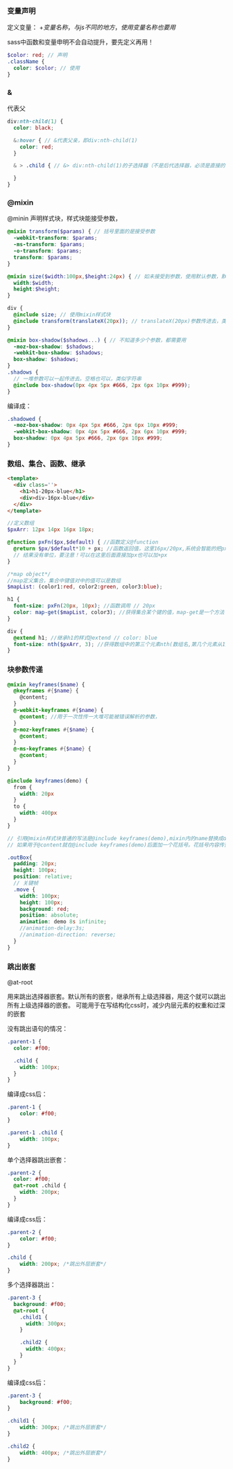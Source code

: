 ### 变量声明

定义变量： $+变量名称，与js不同的地方，使用变量名称也要用$

sass中函数和变量申明不会自动提升，要先定义再用！

```scss
$color: red; // 声明
.className {
  color: $color; // 使用
}
```

### &

代表父

```scss
div:nth-child(1) {
  color: black;

  &:hover { // &代表父亲，即div:nth-child(1)
    color: red;
  }

  & > .child { // &> div:nth-child(1)的子选择器（不是后代选择器，必须是直接的子元素）

  }
}
```

### @mixin

@minin 声明样式块，样式块能接受参数，
```scss
@mixin transform($params) { // 括号里面的是接受参数
  -webkit-transform: $params;
  -ms-transform: $params;
  -o-transform: $params;
  transform: $params;
}

@mixin size($width:100px,$height:24px) { // 如未接受到参数，使用默认参数，默认参数写法
  width:$width;
  height:$height;
}

div {
  @include size; // 使用mixin样式块
  @include transform(translateX(20px)); // translateX(20px)参数传进去，类似字符串
}
```

```scss
@mixin box-shadow($shadows...) { // 不知道多少个参数，都需要用
  -moz-box-shadow: $shadows;
  -webkit-box-shadow: $shadows;
  box-shadow: $shadows;
}
.shadows {
  // 一堆参数可以一起传进去。空格也可以，类似字符串
  @include box-shadow(0px 4px 5px #666, 2px 6px 10px #999); 
}
```

编译成：

```css
.shadowed {
  -moz-box-shadow: 0px 4px 5px #666, 2px 6px 10px #999;
  -webkit-box-shadow: 0px 4px 5px #666, 2px 6px 10px #999;
  box-shadow: 0px 4px 5px #666, 2px 6px 10px #999;
}
```


### 数组、集合、函数、继承

<css-scssBase/>

```html
<template>
  <div class=''>
    <h1>h1-20px-blue</h1>
    <div>div-16px-blue</div>
  </div>
</template>
```

```scss
//定义数组
$pxArr: 12px 14px 16px 18px;

@function pxFn($px,$default) { //函数定义@function
  @return $px/$default*10 + px; //函数返回值，这里16px/20px,系统会智能的把px约分掉，而不是报错，
  // 结果没有单位，要注意！可以在这里后面直接加px也可以加+px
}

/*map object*/
//map定义集合，集合中键值对中的值可以是数组
$mapList: (color1:red, color2:green, color3:blue);

h1 {
  font-size: pxFn(20px, 10px); //函数调用 // 20px
  color: map-get($mapList, color3); //获得集合某个键的值，map-get是一个方法
}

div {
  @extend h1; //继承h1的样式@extend // color: blue
  font-size: nth($pxArr, 3); //获得数组中的第三个元素nth(数组名,第几个元素从1开始)，nth是一个方法 // 16px
}
```

### 块参数传递

<css-scssBase2/>

```scss
@mixin keyframes($name) {
  @keyframes #{$name} {
    @content;
  }
  @-webkit-keyframes #{$name} {
    @content; //用于一次性传一大堆可能被错误解析的参数，
  }
  @-moz-keyframes #{$name} {
    @content;
  }
  @-ms-keyframes #{$name} {
    @content;
  }
}

@include keyframes(demo) {
  from {
    width: 20px
  }
  to {
    width: 400px
  }
}

// 引用@mixin样式块普通的写法是@include keyframes(demo),mixin内的name替换成demo字符串
// 如果用于@content就在@include keyframes(demo)后面加一个花括号。花括号内容传到@content位置

.outBox{
  padding: 20px;
  height: 100px;
  position: relative;
  // 关键帧
  .move {
    width: 100px;
    height: 100px;
    background: red;
    position: absolute;
    animation: demo 8s infinite;
    //animation-delay:3s;
    //animation-direction: reverse;
  }
}
```

### 跳出嵌套

@at-root

用来跳出选择器嵌套。默认所有的嵌套，继承所有上级选择器，用这个就可以跳出所有上级选择器的嵌套。 可能用于在写结构化css时，减少内层元素的权重和过深的嵌套

没有跳出语句的情况：

```scss
.parent-1 {
  color: #f00;

  .child {
    width: 100px;
  }
}
```

编译成css后：

```css
.parent-1 {
    color: #f00;
}

.parent-1 .child {
    width: 100px;
}
```

单个选择器跳出嵌套：

```scss
.parent-2 {
  color: #f00;
  @at-root .child {
    width: 200px;
  }
}
```

编译成css后：

```css
.parent-2 {
    color: #f00;
}

.child {
    width: 200px; /*跳出外层嵌套*/
}
```

多个选择器跳出：

```scss
.parent-3 {
  background: #f00;
  @at-root {
    .child1 {
      width: 300px;
    }

    .child2 {
      width: 400px;
    }
  }
}
```

编译成css后：

```css
.parent-3 {
    background: #f00;
}

.child1 {
    width: 300px; /*跳出外层嵌套*/
}

.child2 {
    width: 400px; /*跳出外层嵌套*/
}
```


